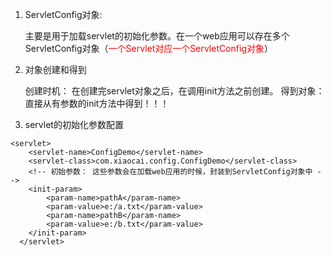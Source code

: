 
1. ServletConfig对象: 

    主要是用于加载servlet的初始化参数。在一个web应用可以存在多个ServletConfig对象（<font color="red">一个Servlet对应一个ServletConfig对象</font>）
   
2. 对象创建和得到

   创建时机： 在创建完servlet对象之后，在调用init方法之前创建。
   得到对象： 直接从有参数的init方法中得到！！！
   
3. servlet的初始化参数配置



```
<servlet>
    <servlet-name>ConfigDemo</servlet-name>
    <servlet-class>com.xiaocai.config.ConfigDemo</servlet-class>
    <!-- 初始参数： 这些参数会在加载web应用的时候，封装到ServletConfig对象中 -->
    <init-param>
    	<param-name>pathA</param-name>
    	<param-value>e:/a.txt</param-value>
    	<param-name>pathB</param-name>
    	<param-value>e:/b.txt</param-value>
    </init-param>
  </servlet>
```

